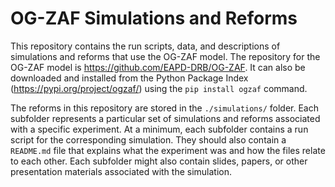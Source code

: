 # OG-ZAF Simulations and Reforms
This repository contains the run scripts, data, and descriptions of simulations and reforms that use the OG-ZAF model. The repository for the OG-ZAF model is https://github.com/EAPD-DRB/OG-ZAF. It can also be downloaded and installed from the Python Package Index (https://pypi.org/project/ogzaf/) using the `pip install ogzaf` command.

The reforms in this repository are stored in the `./simulations/` folder. Each subfolder represents a particular set of simulations and reforms associated with a specific experiment. At a minimum, each subfolder contains a run script for the corresponding simulation. They should also contain a `README.md` file that explains what the experiment was and how the files relate to each other. Each subfolder might also contain slides, papers, or other presentation materials associated with the simulation.


